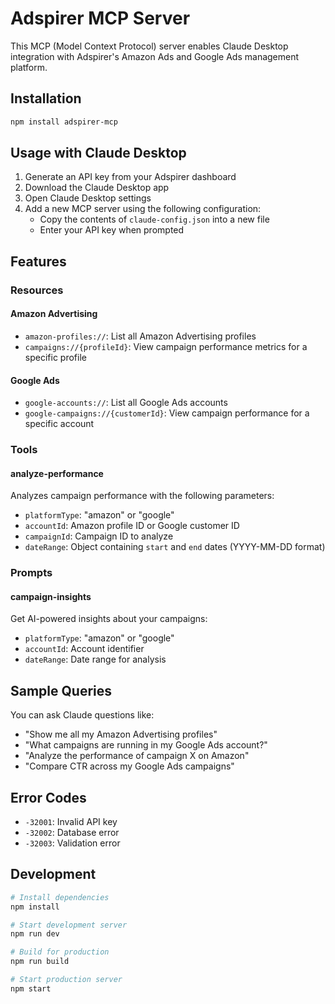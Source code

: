 # Adspirer MCP Server

This MCP (Model Context Protocol) server enables Claude Desktop integration with Adspirer's Amazon Ads and Google Ads management platform.

## Installation

```bash
npm install adspirer-mcp
```

## Usage with Claude Desktop

1. Generate an API key from your Adspirer dashboard
2. Download the Claude Desktop app
3. Open Claude Desktop settings
4. Add a new MCP server using the following configuration:
   - Copy the contents of `claude-config.json` into a new file
   - Enter your API key when prompted

## Features

### Resources

#### Amazon Advertising
- `amazon-profiles://`: List all Amazon Advertising profiles
- `campaigns://{profileId}`: View campaign performance metrics for a specific profile

#### Google Ads
- `google-accounts://`: List all Google Ads accounts
- `google-campaigns://{customerId}`: View campaign performance for a specific account

### Tools

#### analyze-performance
Analyzes campaign performance with the following parameters:
- `platformType`: "amazon" or "google"
- `accountId`: Amazon profile ID or Google customer ID
- `campaignId`: Campaign ID to analyze
- `dateRange`: Object containing `start` and `end` dates (YYYY-MM-DD format)

### Prompts

#### campaign-insights
Get AI-powered insights about your campaigns:
- `platformType`: "amazon" or "google"
- `accountId`: Account identifier
- `dateRange`: Date range for analysis

## Sample Queries

You can ask Claude questions like:
- "Show me all my Amazon Advertising profiles"
- "What campaigns are running in my Google Ads account?"
- "Analyze the performance of campaign X on Amazon"
- "Compare CTR across my Google Ads campaigns"

## Error Codes

- `-32001`: Invalid API key
- `-32002`: Database error
- `-32003`: Validation error

## Development

```bash
# Install dependencies
npm install

# Start development server
npm run dev

# Build for production
npm run build

# Start production server
npm start